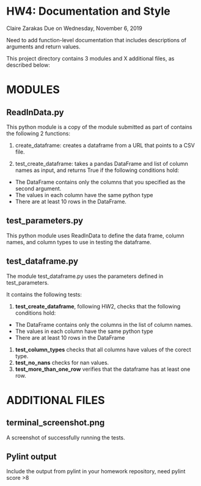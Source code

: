 # HW4: Documentation and Style
Claire Zarakas
Due on Wednesday, November 6, 2019

Need to add function-level documentation that includes descriptions of arguments and return values.

This project directory contains 3 modules and X additional files, as described below:

# MODULES

## ReadInData.py
This python module is a copy of the module submitted as part of contains the following 2 functions:

1. create_dataframe: creates a dataframe from a URL that points to a CSV file.

1. test_create_dataframe: takes a pandas DataFrame and list of column names as input, and returns True if the following conditions hold:

  - The DataFrame contains only the columns that you specified as the second argument.
  - The values in each column have the same python type
  - There are at least 10 rows in the DataFrame.

## test_parameters.py
This python module uses ReadInData to define the data frame, column names, and column types to use in testing the dataframe.

## test_dataframe.py
The module test_dataframe.py uses the parameters defined in test_parameters.

It contains the following tests:
1. **test_create_dataframe**, following HW2, checks that the following conditions hold:

  - The DataFrame contains only the columns in the list of column names.
  - The values in each column have the same python type
  - There are at least 10 rows in the DataFrame

1. **test_column_types** checks that all columns have values of the corect type.
1. **test_no_nans** checks for nan values.
1. **test_more_than_one_row** verifies that the dataframe has at least one row.


# ADDITIONAL FILES

## terminal_screenshot.png
A screenshot of successfully running the tests.

## Pylint output
Include the output from pylint in your homework repository, need pylint score >8
